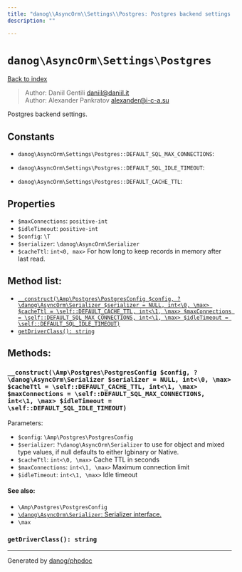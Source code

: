 ```yaml
---
title: "danog\\AsyncOrm\\Settings\\Postgres: Postgres backend settings."
description: ""

---
```

# `danog\AsyncOrm\Settings\Postgres`
[Back to index](../../../index.md)

> Author: Daniil Gentili <daniil@daniil.it>  
> Author: Alexander Pankratov <alexander@i-c-a.su>  
  

Postgres backend settings.  




## Constants
* `danog\AsyncOrm\Settings\Postgres::DEFAULT_SQL_MAX_CONNECTIONS`: 

* `danog\AsyncOrm\Settings\Postgres::DEFAULT_SQL_IDLE_TIMEOUT`: 

* `danog\AsyncOrm\Settings\Postgres::DEFAULT_CACHE_TTL`: 

## Properties
* `$maxConnections`: `positive-int` 
* `$idleTimeout`: `positive-int` 
* `$config`: `\T` 
* `$serializer`: `\danog\AsyncOrm\Serializer` 
* `$cacheTtl`: `int<0, max>` For how long to keep records in memory after last read.

## Method list:
* [`__construct(\Amp\Postgres\PostgresConfig $config, ?\danog\AsyncOrm\Serializer $serializer = NULL, int<\0, \max> $cacheTtl = \self::DEFAULT_CACHE_TTL, int<\1, \max> $maxConnections = \self::DEFAULT_SQL_MAX_CONNECTIONS, int<\1, \max> $idleTimeout = \self::DEFAULT_SQL_IDLE_TIMEOUT)`](#__construct-amp-postgres-postgresconfig-config-danog-asyncorm-serializer-serializer-null-int-0-max-cachettl-self-default_cache_ttl-int-1-max-maxconnections-self-default_sql_max_connections-int-1-max-idletimeout-self-default_sql_idle_timeout)
* [`getDriverClass(): string`](#getdriverclass-string)

## Methods:
### `__construct(\Amp\Postgres\PostgresConfig $config, ?\danog\AsyncOrm\Serializer $serializer = NULL, int<\0, \max> $cacheTtl = \self::DEFAULT_CACHE_TTL, int<\1, \max> $maxConnections = \self::DEFAULT_SQL_MAX_CONNECTIONS, int<\1, \max> $idleTimeout = \self::DEFAULT_SQL_IDLE_TIMEOUT)`




Parameters:

* `$config`: `\Amp\Postgres\PostgresConfig`   
* `$serializer`: `?\danog\AsyncOrm\Serializer` to use for object and mixed type values, if null defaults to either Igbinary or Native.  
* `$cacheTtl`: `int<\0, \max>` Cache TTL in seconds  
* `$maxConnections`: `int<\1, \max>` Maximum connection limit  
* `$idleTimeout`: `int<\1, \max>` Idle timeout  


#### See also: 
* `\Amp\Postgres\PostgresConfig`
* [`\danog\AsyncOrm\Serializer`: Serializer interface.](../../../danog/AsyncOrm/Serializer.md)
* `\max`




### `getDriverClass(): string`





---
Generated by [danog/phpdoc](https://phpdoc.daniil.it)
